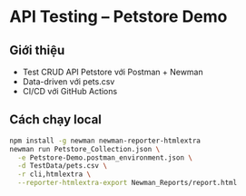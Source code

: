 # API Testing – Petstore Demo

## Giới thiệu
- Test CRUD API Petstore với Postman + Newman
- Data-driven với pets.csv
- CI/CD với GitHub Actions

## Cách chạy local
```bash
npm install -g newman newman-reporter-htmlextra
newman run Petstore_Collection.json \
  -e Petstore-Demo.postman_environment.json \
  -d TestData/pets.csv \
  -r cli,htmlextra \
  --reporter-htmlextra-export Newman_Reports/report.html
